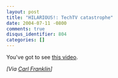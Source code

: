 ```yaml
---
layout: post
title: "HILARIOUS!: TechTV catastrophe"
date: 2004-07-11 -0800
comments: true
disqus_identifier: 804
categories: []
---
```

You've got to see [this video](http://media.ebaumsworld.com/techtv.wmv).

*[Via [Carl Franklin](http://weblogs.asp.net/cfranklin/)]*

